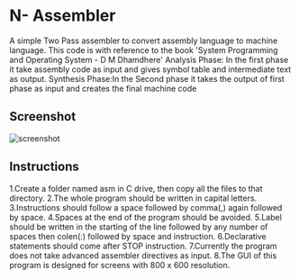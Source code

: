 # N- Assembler

A simple Two Pass assembler to convert assembly language to machine language.
This code is with reference to the book 'System Programming and Operating System - D M Dhamdhere'
Analysis Phase: In the first phase it take assembly code as input and gives symbol table and intermediate text as output. 
Synthesis Phase:In the Second phase it takes the output of first phase as input and creates the final machine code

## Screenshot
![screenshot](http://imgur.com/u8mHp.jpg)

## Instructions
1.Create a folder named asm in C drive, then copy all the files to that directory.
2.The whole program should be written in capital letters.
3.Instructions should follow a space followed by comma(,) again followed by space.
4.Spaces at the end of the program should be avoided.
5.Label should be written in the starting of the line followed by any number of spaces then colen(:) followed by space and instruction.
6.Declarative statements should come after STOP instruction.
7.Currently the program does not take advanced assembler directives as input.
8.The GUI of this program is designed for screens with 800 x 600 resolution.